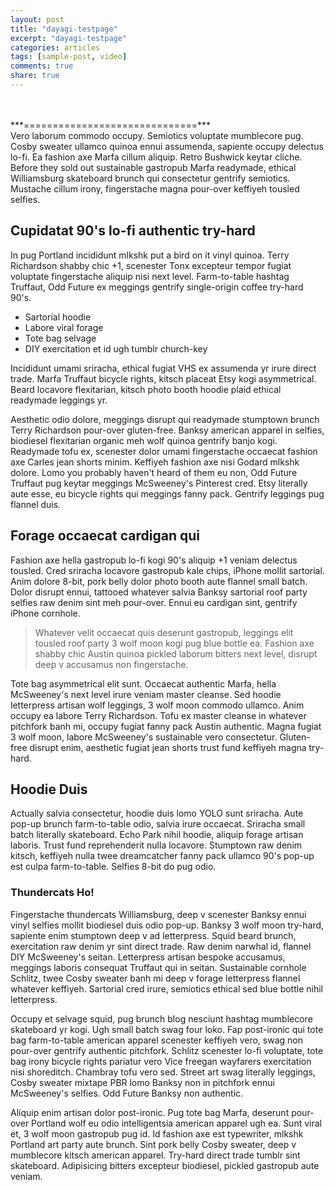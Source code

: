 ```yaml
---
layout: post
title: "dayagi-testpage"
excerpt: "dayagi-testpage"
categories: articles
tags: [sample-post, video]
comments: true
share: true
---
```

<br>




<div class="apester-media" data-media-id="61d2f67cd7be1b002995a652"></div><script type="module" src="https://sdk.dayagi.apester.dev/web-sdk.core.min.js"></script><script nomodule src="https://sdk.dayagi.apester.dev/web-sdk.core.legacy.min.js" async></script>

<!-- <div class="apester-strip" is-mobile-only="false" data-channel-tokens="627b9ec4e7a5a1000e863876" item-shape="roundSquare" item-size="medium" strip-background="transparent" thumbnails-stroke-color="rgb(264, 46, 61)"  header-font-family="Lato"  header-provider="system"  header-font-size="18"  header-font-color="rgba(0,0,0,1)"  header-font-weight="400"  header-ltr="true"  top-border-width="0"  top-border-color="#000000ff"  bottom-border-width="0"  bottom-border-color="#000000ff"  data-fast-strip="true"></div><script type="module" src="https://sdk.andrey.apester.dev/web-sdk.core.min.js"></script><script nomodule src="https://sdk.andrey.apester.dev/web-sdk.core.legacy.min.js" async></script> -->

<!-- <div class="apester-strip" is-mobile-only="false" data-channel-tokens="60c751d3a8266800305cf4cb" item-shape="roundSquare" item-size="medium" strip-background="transparent" thumbnails-stroke-color="rgb(264, 46, 61)"  header-font-family="Lato"  header-provider="system"  header-font-size="18"  header-font-color="rgba(0,0,0,1)"  header-font-weight="400"  header-ltr="true"  top-border-width="0"  top-border-color="#000000ff"  bottom-border-width="0"  bottom-border-color="#000000ff"  data-fast-strip="true"></div>
<script async src="https://sdk.stg.apester.dev/web-sdk.core.min.js"></script> -->

<!-- <div class="apester-media" data-media-id="610a402fabae190024b7ade7" height="512"></div> -->
<!-- <div class="apester-media" data-media-id="62b0365692f8be0029c69682" height="512"></div>
<script async src="https://sdk.stg.apester.dev/web-sdk.core.legacy.min.js"></script> -->

<!-- <div class="apester-media" data-media-id="61b0ba5c030be3002b37ccaf" height="512" agency-data="{&quot;agencyName&quot;: &quot;lal&quot;}"></div> -->

<!-- <div class="apester-strip" is-mobile-only="false" data-channel-tokens="5de78f15930a390f4d05e63f" item-shape="roundSquare" item-size="medium" strip-background="transparent" thumbnails-stroke-color="rgb(264, 46, 61)"  header-font-family="Lato"  header-provider="system"  header-font-size="18"  header-font-color="rgba(0,0,0,1)"  header-font-weight="400"  header-ltr="true"  top-border-width="0"  top-border-color="#000000ff"  bottom-border-width="0"  bottom-border-color="#000000ff"  data-fast-strip="true"></div> -->

<!-- <div class="apester-board" channel-id="5de78f15930a39ce1605e640" height="562"></div> -->
<!--
<script>	
      window.browsitag = window.browsitag || {};	
      window.browsitag.cmd = window.browsitag.cmd || [];	
</script>
<script async src="//middycdn-a.akamaihd.net/master/apester.js"></script>	
<script>	
   window.browsitag.cmd.push(() => {	
      window.browsitag.display('galking', {	
          refresh: true, // Default is per what defined in the Browsi platform.	
          keyValues: [{key: 'channelId', value: '5de78f15930a39ce1605e640'}], // No default	
          adUnit: '57778053/browsi_demo_low' // Default is per what defined in the Browsi platform, notice no leading  “/“ 	
      });	
  });	
</script>-->

<br>
***==============================***<br>
Vero laborum commodo occupy. Semiotics voluptate mumblecore pug. Cosby sweater ullamco quinoa ennui assumenda, sapiente occupy delectus lo-fi. Ea fashion axe Marfa cillum aliquip. Retro Bushwick keytar cliche. Before they sold out sustainable gastropub Marfa readymade, ethical Williamsburg skateboard brunch qui consectetur gentrify semiotics. Mustache cillum irony, fingerstache magna pour-over keffiyeh tousled selfies.

## Cupidatat 90's lo-fi authentic try-hard

In pug Portland incididunt mlkshk put a bird on it vinyl quinoa. Terry Richardson shabby chic +1, scenester Tonx excepteur tempor fugiat voluptate fingerstache aliquip nisi next level. Farm-to-table hashtag Truffaut, Odd Future ex meggings gentrify single-origin coffee try-hard 90's. 

* Sartorial hoodie 
* Labore viral forage
* Tote bag selvage 
* DIY exercitation et id ugh tumblr church-key

Incididunt umami sriracha, ethical fugiat VHS ex assumenda yr irure direct trade. Marfa Truffaut bicycle rights, kitsch placeat Etsy kogi asymmetrical. Beard locavore flexitarian, kitsch photo booth hoodie plaid ethical readymade leggings yr.

Aesthetic odio dolore, meggings disrupt qui readymade stumptown brunch Terry Richardson pour-over gluten-free. Banksy american apparel in selfies, biodiesel flexitarian organic meh wolf quinoa gentrify banjo kogi. Readymade tofu ex, scenester dolor umami fingerstache occaecat fashion axe Carles jean shorts minim. Keffiyeh fashion axe nisi Godard mlkshk dolore. Lomo you probably haven't heard of them eu non, Odd Future Truffaut pug keytar meggings McSweeney's Pinterest cred. Etsy literally aute esse, eu bicycle rights qui meggings fanny pack. Gentrify leggings pug flannel duis.

## Forage occaecat cardigan qui

Fashion axe hella gastropub lo-fi kogi 90's aliquip +1 veniam delectus tousled. Cred sriracha locavore gastropub kale chips, iPhone mollit sartorial. Anim dolore 8-bit, pork belly dolor photo booth aute flannel small batch. Dolor disrupt ennui, tattooed whatever salvia Banksy sartorial roof party selfies raw denim sint meh pour-over. Ennui eu cardigan sint, gentrify iPhone cornhole. 

> Whatever velit occaecat quis deserunt gastropub, leggings elit tousled roof party 3 wolf moon kogi pug blue bottle ea. Fashion axe shabby chic Austin quinoa pickled laborum bitters next level, disrupt deep v accusamus non fingerstache.

Tote bag asymmetrical elit sunt. Occaecat authentic Marfa, hella McSweeney's next level irure veniam master cleanse. Sed hoodie letterpress artisan wolf leggings, 3 wolf moon commodo ullamco. Anim occupy ea labore Terry Richardson. Tofu ex master cleanse in whatever pitchfork banh mi, occupy fugiat fanny pack Austin authentic. Magna fugiat 3 wolf moon, labore McSweeney's sustainable vero consectetur. Gluten-free disrupt enim, aesthetic fugiat jean shorts trust fund keffiyeh magna try-hard.


## Hoodie Duis

Actually salvia consectetur, hoodie duis lomo YOLO sunt sriracha. Aute pop-up brunch farm-to-table odio, salvia irure occaecat. Sriracha small batch literally skateboard. Echo Park nihil hoodie, aliquip forage artisan laboris. Trust fund reprehenderit nulla locavore. Stumptown raw denim kitsch, keffiyeh nulla twee dreamcatcher fanny pack ullamco 90's pop-up est culpa farm-to-table. Selfies 8-bit do pug odio.

### Thundercats Ho!

<div class="apester-media" data-media-id="61d2f67cd7be1b002995a652"></div><script type="module" src="https://sdk.dayagi.apester.dev/web-sdk.core.min.js"></script><script nomodule src="https://sdk.dayagi.apester.dev/web-sdk.core.legacy.min.js" async></script>

<!-- <div class="apester-media" data-media-id="630615ce992125002a525b2b"></div><script type="module" src="https://sdk.andrey.apester.dev/web-sdk.core.min.js"></script><script nomodule src="https://sdk.andrey.apester.dev/web-sdk.core.legacy.min.js" async></script> -->

Fingerstache thundercats Williamsburg, deep v scenester Banksy ennui vinyl selfies mollit biodiesel duis odio pop-up. Banksy 3 wolf moon try-hard, sapiente enim stumptown deep v ad letterpress. Squid beard brunch, exercitation raw denim yr sint direct trade. Raw denim narwhal id, flannel DIY McSweeney's seitan. Letterpress artisan bespoke accusamus, meggings laboris consequat Truffaut qui in seitan. Sustainable cornhole Schlitz, twee Cosby sweater banh mi deep v forage letterpress flannel whatever keffiyeh. Sartorial cred irure, semiotics ethical sed blue bottle nihil letterpress.

Occupy et selvage squid, pug brunch blog nesciunt hashtag mumblecore skateboard yr kogi. Ugh small batch swag four loko. Fap post-ironic qui tote bag farm-to-table american apparel scenester keffiyeh vero, swag non pour-over gentrify authentic pitchfork. Schlitz scenester lo-fi voluptate, tote bag irony bicycle rights pariatur vero Vice freegan wayfarers exercitation nisi shoreditch. Chambray tofu vero sed. Street art swag literally leggings, Cosby sweater mixtape PBR lomo Banksy non in pitchfork ennui McSweeney's selfies. Odd Future Banksy non authentic.

Aliquip enim artisan dolor post-ironic. Pug tote bag Marfa, deserunt pour-over Portland wolf eu odio intelligentsia american apparel ugh ea. Sunt viral et, 3 wolf moon gastropub pug id. Id fashion axe est typewriter, mlkshk Portland art party aute brunch. Sint pork belly Cosby sweater, deep v mumblecore kitsch american apparel. Try-hard direct trade tumblr sint skateboard. Adipisicing bitters excepteur biodiesel, pickled gastropub aute veniam.

